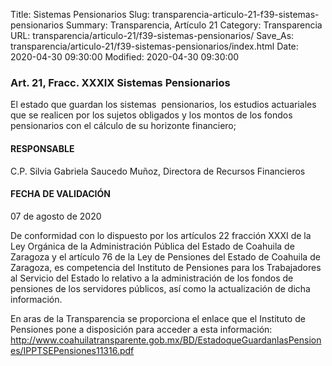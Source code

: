 Title: Sistemas Pensionarios
Slug: transparencia-articulo-21-f39-sistemas-pensionarios
Summary: Transparencia, Artículo 21
Category: Transparencia
URL: transparencia/articulo-21/f39-sistemas-pensionarios/
Save_As: transparencia/articulo-21/f39-sistemas-pensionarios/index.html
Date: 2020-04-30 09:30:00
Modified: 2020-04-30 09:30:00


### Art. 21, Fracc. XXXIX Sistemas Pensionarios

El estado que guardan los sistemas  pensionarios, los estudios actuariales que se realicen por los sujetos obligados y los montos de los fondos pensionarios con el cálculo de su horizonte financiero;

#### RESPONSABLE

C.P. Silvia Gabriela Saucedo Muñoz, Directora de Recursos Financieros

#### FECHA DE VALIDACIÓN

07 de agosto de 2020

De conformidad con lo dispuesto por los artículos 22 fracción XXXI de la Ley Orgánica de la Administración Pública del Estado de Coahuila de Zaragoza y el artículo 76 de la Ley de Pensiones del Estado de Coahuila de Zaragoza, es competencia del Instituto de Pensiones para los Trabajadores al Servicio del Estado lo relativo a la administración de los fondos de pensiones de los servidores públicos, así como la actualización de dicha información.

En aras de la Transparencia se proporciona el enlace que el Instituto de Pensiones pone a disposición para acceder a esta información: <http://www.coahuilatransparente.gob.mx/BD/EstadoqueGuardanlasPensiones/IPPTSEPensiones11316.pdf>

##### 


